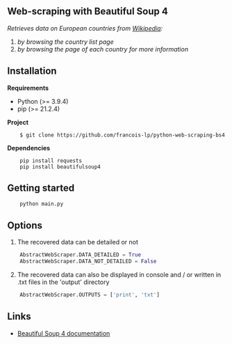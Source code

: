 ## Web-scraping with Beautiful Soup 4
*Retrieves data on European countries from [Wikipedia](https://fr.wikipedia.org/wiki/Liste_des_pays_d%27Europe):*
1. *by browsing the country list page*
2. *by browsing the page of each country for more information*

## Installation

__Requirements__
 - Python (>= 3.9.4)
 - pip (>= 21.2.4)

__Project__
```
    $ git clone https://github.com/francois-lp/python-web-scraping-bs4
```

__Dependencies__
```
	pip install requests
	pip install beautifulsoup4
```

## Getting started
```
    python main.py
```

## Options

1. The recovered data can be detailed or not
```py
    AbstractWebScraper.DATA_DETAILED = True
    AbstractWebScraper.DATA_NOT_DETAILED = False
``` 
2. The recovered data can also be displayed in console and / or written in .txt files in the 'output' directory
```py
    AbstractWebScraper.OUTPUTS = ['print', 'txt']
```

## Links
* [Beautiful Soup 4 documentation](https://www.crummy.com/software/BeautifulSoup/bs4/doc/)
